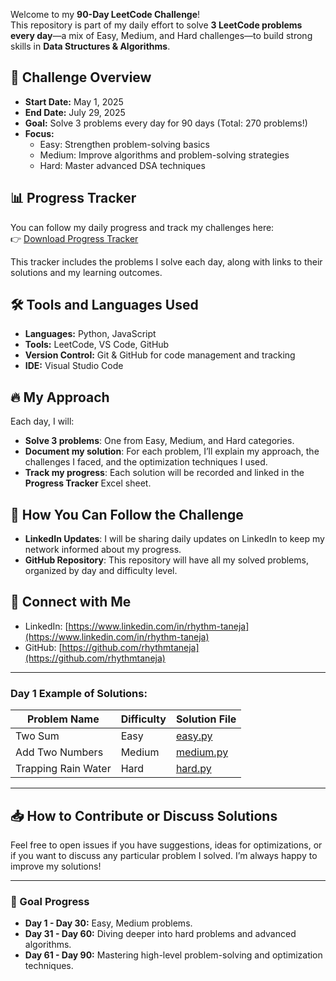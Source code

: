 Welcome to my **90-Day LeetCode Challenge**!  
This repository is part of my daily effort to solve **3 LeetCode problems every day**—a mix of Easy, Medium, and Hard challenges—to build strong skills in **Data Structures & Algorithms**.

## 📅 Challenge Overview
- **Start Date:** May 1, 2025
- **End Date:** July 29, 2025
- **Goal:** Solve 3 problems every day for 90 days (Total: 270 problems!)
- **Focus:** 
  - Easy: Strengthen problem-solving basics
  - Medium: Improve algorithms and problem-solving strategies
  - Hard: Master advanced DSA techniques

## 📊 Progress Tracker

You can follow my daily progress and track my challenges here:  
👉 [Download Progress Tracker](./Progress_Tracker.xlsx)

This tracker includes the problems I solve each day, along with links to their solutions and my learning outcomes.

## 🛠️ Tools and Languages Used
- **Languages:** Python, JavaScript
- **Tools:** LeetCode, VS Code, GitHub
- **Version Control:** Git & GitHub for code management and tracking
- **IDE:** Visual Studio Code

## 🔥 My Approach
Each day, I will:
- **Solve 3 problems**: One from Easy, Medium, and Hard categories.
- **Document my solution**: For each problem, I’ll explain my approach, the challenges I faced, and the optimization techniques I used.
- **Track my progress**: Each solution will be recorded and linked in the **Progress Tracker** Excel sheet.

## 📌 How You Can Follow the Challenge
- **LinkedIn Updates**: I will be sharing daily updates on LinkedIn to keep my network informed about my progress.
- **GitHub Repository**: This repository will have all my solved problems, organized by day and difficulty level.

## 💬 Connect with Me
- LinkedIn: [https://www.linkedin.com/in/rhythm-taneja](https://www.linkedin.com/in/rhythm-taneja)
- GitHub: [https://github.com/rhythmtaneja](https://github.com/rhythmtaneja)

---

### Day 1 Example of Solutions:

| Problem Name            | Difficulty | Solution File |
|-------------------------|------------|---------------|
| Two Sum                 | Easy       | [easy.py](solutions/Day1/easy.py)  |
| Add Two Numbers         | Medium     | [medium.py](solutions/Day1/medium.py) |
| Trapping Rain Water     | Hard       | [hard.py](solutions/Day1/hard.py)   |

---

## 📥 How to Contribute or Discuss Solutions
Feel free to open issues if you have suggestions, ideas for optimizations, or if you want to discuss any particular problem I solved. I’m always happy to improve my solutions!

---

### 🚀 Goal Progress
- **Day 1 - Day 30:** Easy, Medium problems.
- **Day 31 - Day 60:** Diving deeper into hard problems and advanced algorithms.
- **Day 61 - Day 90:** Mastering high-level problem-solving and optimization techniques.
